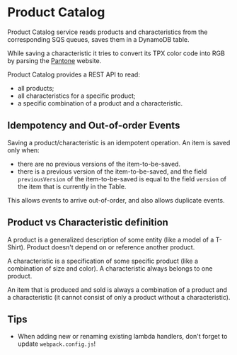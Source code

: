 # Product Catalog

Product Catalog service reads products and characteristics from the corresponding SQS queues, saves them in a DynamoDB table.

While saving a characteristic it tries to convert its TPX color code into RGB by parsing the [Pantone](https://www.pantone.com/uk/en/color-finder) website.

Product Catalog provides a REST API to read:
 - all products;
 - all characteristics for a specific product;
 - a specific combination of a product and a characteristic.

## Idempotency and Out-of-order Events 

Saving a product/characteristic is an idempotent operation. An item is saved only when:

 - there are no previous versions of the item-to-be-saved.
 - there is a previous version of the item-to-be-saved, and the field `previousVersion` of the item-to-be-saved is equal to the field `version` of the item that is currently in the Table.

This allows events to arrive out-of-order, and also allows duplicate events. 


## Product vs Characteristic definition

A product is a generalized description of some entity (like a model of a T-Shirt). Product doesn't depend on or reference another product.

A characteristic is a specification of some specific product (like a combination of size and color). A characteristic always belongs to one product.

An item that is produced and sold is always a combination of a product and a characteristic (it cannot consist of only a product without a characteristic).

## Tips

 - When adding new or renaming existing lambda handlers, don't forget to update `webpack.config.js`!
 